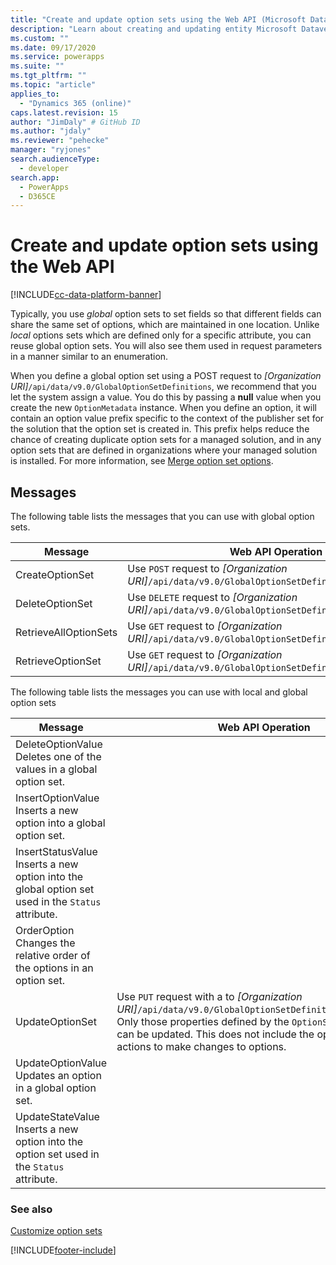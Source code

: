 ```yaml
---
title: "Create and update option sets using the Web API (Microsoft Dataverse) | Microsoft Docs"
description: "Learn about creating and updating entity Microsoft Dataverse uses a metadata driven architecture to provide the flexibility to create custom entities and additional system entity attributes."
ms.custom: ""
ms.date: 09/17/2020
ms.service: powerapps
ms.suite: ""
ms.tgt_pltfrm: ""
ms.topic: "article"
applies_to: 
  - "Dynamics 365 (online)"
caps.latest.revision: 15
author: "JimDaly" # GitHub ID
ms.author: "jdaly"
ms.reviewer: "pehecke"
manager: "ryjones"
search.audienceType: 
  - developer
search.app: 
  - PowerApps
  - D365CE
---
```


# Create and update option sets using the Web API

[!INCLUDE[cc-data-platform-banner](../../../includes/cc-data-platform-banner.md)]

Typically, you use *global* option sets to set fields so that different fields can share the same set of options, which are maintained in one location. Unlike *local* options sets which are defined only for a specific attribute, you can reuse global option sets. You will also see them used in request parameters in a manner similar to an enumeration.  
  
When you define a global option set using a POST request to *[Organization URI]*`/api/data/v9.0/GlobalOptionSetDefinitions`, 
we recommend that you let the system assign a value. You do this by passing a **null** value when you create the 
new `OptionMetadata` instance. When you define an option, it will contain an option value prefix specific to the 
context of the publisher set for the solution that the option set is created in. 
This prefix helps reduce the chance of creating duplicate option sets for a managed solution, 
and in any option sets that are defined in organizations where your managed solution is installed. For more information, 
see [Merge option set options](/power-platform/alm/how-managed-solutions-merged#merge-option-set-options).

 ## Messages  
 The following table lists the messages that you can use with global option sets.  
  
|Message|Web API Operation|  
|--|--|
|CreateOptionSet|Use `POST` request to *[Organization URI]*`/api/data/v9.0/GlobalOptionSetDefinitions`.|
|DeleteOptionSet|Use `DELETE` request to *[Organization URI]*`/api/data/v9.0/GlobalOptionSetDefinitions(`*metadataid*`)`.|
|RetrieveAllOptionSets|Use `GET` request to *[Organization URI]*`/api/data/v9.0/GlobalOptionSetDefinitions`.| 
|RetrieveOptionSet|Use `GET` request to *[Organization URI]*`/api/data/v9.0/GlobalOptionSetDefinitions(`*metadataid*`)`.|   


The following table lists the messages you can use with local and global option sets

|Message|Web API Operation|  
|--|--|
|DeleteOptionValue</br>Deletes one of the values in a global option set.|<xref href="Microsoft.Dynamics.CRM.DeleteOptionValue?text=DeleteOptionValue Action" />  
|InsertOptionValue</br>Inserts a new option into a global option set.|<xref href="Microsoft.Dynamics.CRM.InsertOptionValue?text=InsertOptionValue Action" />| 
|InsertStatusValue</br>Inserts a new option into the global option set used in the `Status` attribute.|<xref href="Microsoft.Dynamics.CRM.InsertStatusValue?text=InsertStatusValue Action" />|
|OrderOption</br>Changes the relative order of the options in an option set.|<xref href="Microsoft.Dynamics.CRM.OrderOption?text=OrderOption Action" />|
|UpdateOptionSet|Use `PUT` request with a <xref href="Microsoft.Dynamics.CRM.OptionSetMetadataBase?text=OptionSetMetadataBase EntityType" /> to *[Organization URI]*`/api/data/v9.0/GlobalOptionSetDefinitions(`*metadataid*`)`<br />Only those properties defined by the `OptionSetMetadataBase` can be updated. This does not include the options. Use other actions to make changes to options.|
|UpdateOptionValue</br>Updates an option in a global option set.|<xref href="Microsoft.Dynamics.CRM.UpdateOptionValue?text=UpdateOptionValue Action" />|
|UpdateStateValue</br>Inserts a new option into the option set used in the `Status` attribute.|<xref href="Microsoft.Dynamics.CRM.UpdateStateValue?text=UpdateStateValue Action" />|

### See also

[Customize option sets](../org-service/metadata-option-sets.md)


[!INCLUDE[footer-include](../../../includes/footer-banner.md)]